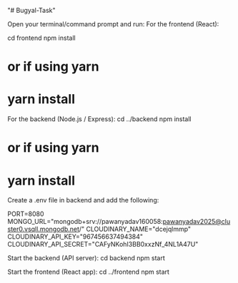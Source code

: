 "# Bugyal-Task" 

Open your terminal/command prompt and run:
For the frontend (React):

cd frontend
npm install
# or if using yarn
# yarn install

For the backend (Node.js / Express):
cd ../backend
npm install
# or if using yarn
# yarn install

Create a .env file in backend and add the following:

PORT=8080
MONGO_URL="mongodb+srv://pawanyadav160058:pawanyadav2025@cluster0.vsqll.mongodb.net/"
CLOUDINARY_NAME="dcejqlmmp"
CLOUDINARY_API_KEY="967456637494384"
CLOUDINARY_API_SECRET="CAFyNKohI3BB0xxzNf_4NL1A47U"

Start the backend (API server):
cd backend
npm start

Start the frontend (React app):
cd ../frontend
npm start



